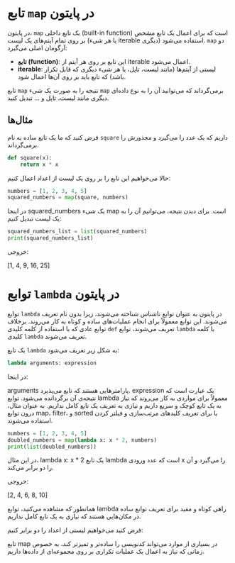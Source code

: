 # تابع `map` در پایتون

در پایتون، `map` یک تابع داخلی (built-in function) است که برای اعمال یک تابع مشخص بر روی تمام آیتم‌های یک لیست (یا هر شیء iterable دیگری) استفاده می‌شود. `map` دو آرگومان اصلی می‌گیرد:

- **تابع (function)**: این تابع بر روی هر آیتم از iterable اعمال می‌شود.
- **iterable**: لیستی از آیتم‌ها (مانند لیست، تاپل، یا هر شیء دیگری که قابل تکرار باشد) که تابع باید بر روی آن‌ها اعمال شود.

تابع `map` نتیجه را به صورت یک شیء `map` برمی‌گرداند که می‌توانید آن را به نوع داده‌ای دیگری مانند لیست، تاپل و ... تبدیل کنید.


## مثال‌ها

فرض کنید که ما یک تابع ساده به نام `square` داریم که یک عدد را می‌گیرد و مجذورش را برمی‌گرداند.


```python
def square(x):
    return x * x
```
حالا می‌خواهیم این تابع را بر روی یک لیست از اعداد اعمال کنیم:


```python
numbers = [1, 2, 3, 4, 5]
squared_numbers = map(square, numbers)
```
در اینجا squared_numbers یک شیء map است. برای دیدن نتیجه، می‌توانیم آن را به یک لیست تبدیل کنیم:


```python
squared_numbers_list = list(squared_numbers)
print(squared_numbers_list)
```
خروجی:

[1, 4, 9, 16, 25]

# توابع `lambda` در پایتون


توابع `lambda` در پایتون به عنوان توابع ناشناس شناخته می‌شوند، زیرا بدون نام تعریف می‌شوند. این توابع معمولاً برای انجام عملیات‌های ساده و کوتاه به کار می‌روند. برخلاف توابع عادی که با استفاده از کلمه کلیدی `def` تعریف می‌شوند، توابع `lambda` با کلمه کلیدی `lambda` تعریف می‌شوند.


یک تابع `lambda` به شکل زیر تعریف می‌شود:


```python
lambda arguments: expression
```
در اینجا:

arguments پارامترهایی هستند که تابع می‌پذیرد.
expression یک عبارت است که نتیجه‌ی آن برگردانده می‌شود.
توابع lambda معمولاً برای مواردی به کار می‌روند که نیاز به یک تابع کوچک و سریع داریم و نیازی به تعریف یک تابع کامل نداریم. به عنوان مثال، درون توابع map، filter، و sorted یا برای تعریف کلیدهای مرتب‌سازی و فیلتر کردن استفاده می‌شوند.

```python
numbers = [1, 2, 3, 4, 5]
doubled_numbers = map(lambda x: x * 2, numbers)
print(list(doubled_numbers))
```
در این مثال، lambda x: x * 2 یک تابع lambda است که عدد ورودی x را می‌گیرد و آن را دو برابر می‌کند.

خروجی:


[2, 4, 6, 8, 10]

همانطور که مشاهده می‌کنید، توابع lambda راهی کوتاه و مفید برای تعریف توابع ساده در مکان‌هایی هستند که نیازی به یک تابع کامل نداریم.


فرض کنید می‌خواهیم لیستی از اعداد را دو برابر کنیم:


تابع map در بسیاری از موارد می‌تواند کدنویسی را ساده‌تر و تمیزتر کند، به خصوص زمانی که نیاز به اعمال یک عملیات تکراری بر روی مجموعه‌ای از داده‌ها داریم.

